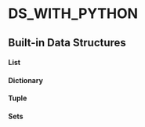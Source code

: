 # DS_WITH_PYTHON
<h2>Built-in Data Structures</h2>
<h4>List</h4>
<h4>Dictionary</h4>
<h4>Tuple</h4>
<h4>Sets</h4>



